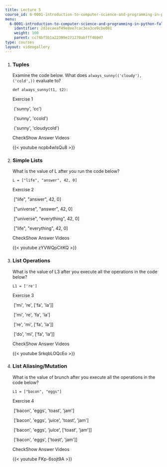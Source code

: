```yaml
---
title: Lecture 5
course_id: 6-0001-introduction-to-computer-science-and-programming-in-python-fall-2016
menu:
  6-0001-introduction-to-computer-science-and-programming-in-python-fall-2016:
    identifier: 2d1ecaeaf49e8ee7cac3ea3ce9cbe081
    weight: 100
    parent: cc74bf5b1a22399e271270abfff469d7
type: courses
layout: videogallery
---
```

1.  ### Tuples
    
      
    
    Examine the code below. What does `always_sunny(('cloudy'), ('cold',))` evaluate to?
    
        def always_sunny(t1, t2):
    
    Exercise 1
    
    &nbsp;('sunny', 'cc')&nbsp;
    
    &nbsp;('sunny', 'ccold')&nbsp;
    
    &nbsp;('sunny', 'cloudycold')&nbsp;
    
    CheckShow Answer Videos
    
    {{< youtube ncpb4wIsQu8 >}}
    
  
3.  ### Simple Lists
    
      
    
    What is the value of L after you run the code below?
    
        L = ["life", "answer", 42, 0]
    
    Exercise 2
    
    &nbsp;\["life", "answer", 42, 0\]&nbsp;
    
    &nbsp;\["universe", "answer", 42, 0\]&nbsp;
    
    &nbsp;\["universe", "everything", 42, 0\]&nbsp;
    
    &nbsp;\["life", "everything", 42, 0\]&nbsp;
    
    CheckShow Answer Videos
    
    {{< youtube zYVWQpCitKQ >}}
    
  
5.  ### List Operations
    
      
    
    What is the value of L3 after you execute all the operations in the code below?
    
        L1 = ['re']
    
    Exercise 3
    
    &nbsp;\['mi', 're', \['fa', 'la'\]\]&nbsp;
    
    &nbsp;\['mi', 're', 'fa', 'la'\]&nbsp;
    
    &nbsp;\['re', 'mi', \['fa', 'la'\]\]&nbsp;
    
    &nbsp;\['do', 'mi', \['fa', 'la'\]\]&nbsp;
    
    CheckShow Answer Videos
    
    {{< youtube SrkqbLOQcEo >}}
    
6.  ### List Aliasing/Mutation
    
      
    
    What is the value of brunch after you execute all the operations in the code below?
    
        L1 = ["bacon", "eggs"]
    
    Exercise 4
    
    &nbsp;\['bacon', 'eggs', 'toast', 'jam'\]&nbsp;
    
    &nbsp;\['bacon', 'eggs', 'juice', 'toast', 'jam'\]&nbsp;
    
    &nbsp;\['bacon', 'eggs', 'juice', \['toast', 'jam'\]\]&nbsp;
    
    &nbsp;\['bacon', 'eggs', \['toast', 'jam'\]\]&nbsp;
    
    CheckShow Answer Videos
    
    {{< youtube FKp-6sojt9A >}}